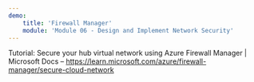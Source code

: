 ```yaml
---
demo:
    title: 'Firewall Manager'
    module: 'Module 06 - Design and Implement Network Security'
---
```

Tutorial: Secure your hub virtual network using Azure Firewall Manager | Microsoft Docs – 
https://learn.microsoft.com/azure/firewall-manager/secure-cloud-network
